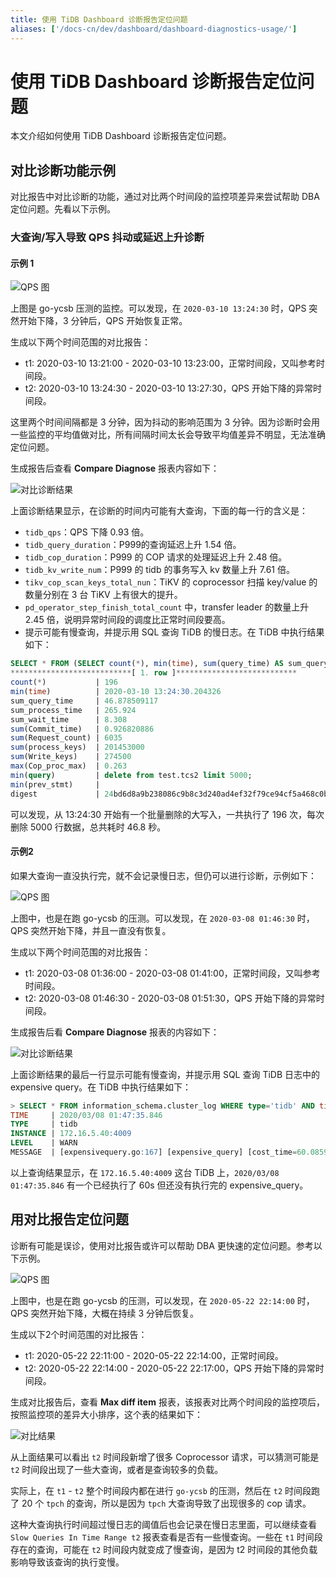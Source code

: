 ```yaml
---
title: 使用 TiDB Dashboard 诊断报告定位问题
aliases: ['/docs-cn/dev/dashboard/dashboard-diagnostics-usage/']
---
```


# 使用 TiDB Dashboard 诊断报告定位问题

本文介绍如何使用 TiDB Dashboard 诊断报告定位问题。

## 对比诊断功能示例

对比报告中对比诊断的功能，通过对比两个时间段的监控项差异来尝试帮助 DBA 定位问题。先看以下示例。

### 大查询/写入导致 QPS 抖动或延迟上升诊断

#### 示例 1

![QPS 图](https://download.pingcap.com/images/docs-cn/dashboard/dashboard-diagnostics-usage1.png)

上图是 go-ycsb 压测的监控。可以发现，在 `2020-03-10 13:24:30` 时，QPS 突然开始下降，3 分钟后，QPS 开始恢复正常。

生成以下两个时间范围的对比报告：

- t1: 2020-03-10 13:21:00 - 2020-03-10 13:23:00，正常时间段，又叫参考时间段。
- t2: 2020-03-10 13:24:30 - 2020-03-10 13:27:30，QPS 开始下降的异常时间段。

这里两个时间间隔都是 3 分钟，因为抖动的影响范围为 3 分钟。因为诊断时会用一些监控的平均值做对比，所有间隔时间太长会导致平均值差异不明显，无法准确定位问题。

生成报告后查看 **Compare Diagnose** 报表内容如下：

![对比诊断结果](https://download.pingcap.com/images/docs-cn/dashboard/dashboard-diagnostics-usage2.png)

上面诊断结果显示，在诊断的时间内可能有大查询，下面的每一行的含义是：

* `tidb_qps`：QPS 下降 0.93 倍。
* `tidb_query_duration`：P999的查询延迟上升 1.54 倍。
* `tidb_cop_duration`：P999 的 COP 请求的处理延迟上升 2.48 倍。
* `tidb_kv_write_num`：P999 的 tidb 的事务写入 kv 数量上升 7.61 倍。
* `tikv_cop_scan_keys_total_nun`：TiKV 的 coprocessor 扫描 key/value 的数量分别在 3 台 TiKV 上有很大的提升。
* `pd_operator_step_finish_total_count` 中，transfer leader 的数量上升 2.45 倍，说明异常时间段的调度比正常时间段要高。
* 提示可能有慢查询，并提示用 SQL 查询 TiDB 的慢日志。在 TiDB 中执行结果如下：

```sql
SELECT * FROM (SELECT count(*), min(time), sum(query_time) AS sum_query_time, sum(Process_time) AS sum_process_time, sum(Wait_time) AS sum_wait_time, sum(Commit_time), sum(Request_count), sum(process_keys), sum(Write_keys), max(Cop_proc_max), min(query),min(prev_stmt), digest FROM information_schema.CLUSTER_SLOW_QUERY WHERE time >= '2020-03-10 13:24:30' AND time < '2020-03-10 13:27:30' AND Is_internal = false GROUP BY digest) AS t1 WHERE t1.digest NOT IN (SELECT digest FROM information_schema.CLUSTER_SLOW_QUERY WHERE time >= '2020-03-10 13:21:00' AND time < '2020-03-10 13:24:00' GROUP BY digest) ORDER BY t1.sum_query_time DESC limit 10\G
***************************[ 1. row ]***************************
count(*)           | 196
min(time)          | 2020-03-10 13:24:30.204326
sum_query_time     | 46.878509117
sum_process_time   | 265.924
sum_wait_time      | 8.308
sum(Commit_time)   | 0.926820886
sum(Request_count) | 6035
sum(process_keys)  | 201453000
sum(Write_keys)    | 274500
max(Cop_proc_max)  | 0.263
min(query)         | delete from test.tcs2 limit 5000;
min(prev_stmt)     |
digest             | 24bd6d8a9b238086c9b8c3d240ad4ef32f79ce94cf5a468c0b8fe1eb5f8d03df
```

可以发现，从 13:24:30 开始有一个批量删除的大写入，一共执行了 196 次，每次删除 5000 行数据，总共耗时 46.8 秒。

#### 示例2

如果大查询一直没执行完，就不会记录慢日志，但仍可以进行诊断，示例如下：

![QPS 图](https://download.pingcap.com/images/docs-cn/dashboard/dashboard-diagnostics-usage3.png)

上图中，也是在跑 go-ycsb 的压测。可以发现，在 `2020-03-08 01:46:30` 时，QPS 突然开始下降，并且一直没有恢复。

生成以下两个时间范围的对比报告：

- t1: 2020-03-08 01:36:00 - 2020-03-08 01:41:00，正常时间段，又叫参考时间段。
- t2: 2020-03-08 01:46:30 - 2020-03-08 01:51:30，QPS 开始下降的异常时间段。

生成报告后看 **Compare Diagnose** 报表的内容如下：

![对比诊断结果](https://download.pingcap.com/images/docs-cn/dashboard/dashboard-diagnostics-usage4.png)

上面诊断结果的最后一行显示可能有慢查询，并提示用 SQL 查询 TiDB 日志中的 expensive query。在 TiDB 中执行结果如下：

```sql
> SELECT * FROM information_schema.cluster_log WHERE type='tidb' AND time >= '2020-03-08 01:46:30' AND time < '2020-03-08 01:51:30' AND level = 'warn' AND message LIKE '%expensive_query%'\G
TIME     | 2020/03/08 01:47:35.846
TYPE     | tidb
INSTANCE | 172.16.5.40:4009
LEVEL    | WARN
MESSAGE  | [expensivequery.go:167] [expensive_query] [cost_time=60.085949605s] [process_time=2.52s] [wait_time=2.52s] [request_count=9] [total_keys=996009] [process_keys=996000] [num_cop_tasks=9] [process_avg_time=0.28s] [process_p90_time=0.344s] [process_max_time=0.344s] [process_max_addr=172.16.5.40:20150] [wait_avg_time=0.000777777s] [wait_p90_time=0.003s] [wait_max_time=0.003s] [wait_max_addr=172.16.5.40:20150] [stats=t_wide:pseudo] [conn_id=19717] [user=root] [database=test] [table_ids="[80,80]"] [txn_start_ts=415132076148785201] [mem_max="23583169 Bytes (22.490662574768066 MB)"] [sql="select count(*) from t_wide as t1 join t_wide as t2 where t1.c0>t2.c1 and t1.c2>0"]
```

以上查询结果显示，在 `172.16.5.40:4009` 这台 TiDB 上，`2020/03/08 01:47:35.846` 有一个已经执行了 60s 但还没有执行完的 expensive_query。

## 用对比报告定位问题

诊断有可能是误诊，使用对比报告或许可以帮助 DBA 更快速的定位问题。参考以下示例。

![QPS 图](https://download.pingcap.com/images/docs-cn/dashboard/dashboard-diagnostics-usage5.png)

上图中，也是在跑 go-ycsb 的压测，可以发现，在 `2020-05-22 22:14:00` 时，QPS 突然开始下降，大概在持续 3 分钟后恢复。

生成以下2个时间范围的对比报告：

- t1: 2020-05-22 22:11:00 - 2020-05-22 22:14:00，正常时间段。
- t2: 2020-05-22 22:14:00 - 2020-05-22 22:17:00，QPS 开始下降的异常时间段。

生成对比报告后，查看 **Max diff item** 报表，该报表对比两个时间段的监控项后，按照监控项的差异大小排序，这个表的结果如下：

![对比结果](https://download.pingcap.com/images/docs-cn/dashboard/dashboard-diagnostics-usage6.png)

从上面结果可以看出 `t2` 时间段新增了很多 Coprocessor 请求，可以猜测可能是 `t2` 时间段出现了一些大查询，或者是查询较多的负载。

实际上，在 `t1` - `t2` 整个时间段内都在进行 `go-ycsb` 的压测，然后在 `t2` 时间段跑了 20 个 `tpch` 的查询，所以是因为 `tpch` 大查询导致了出现很多的 cop 请求。

这种大查询执行时间超过慢日志的阈值后也会记录在慢日志里面，可以继续查看 `Slow Queries In Time Range t2` 报表查看是否有一些慢查询。一些在 `t1` 时间段存在的查询，可能在 `t2` 时间段内就变成了慢查询，是因为 t2 时间段的其他负载影响导致该查询的执行变慢。
